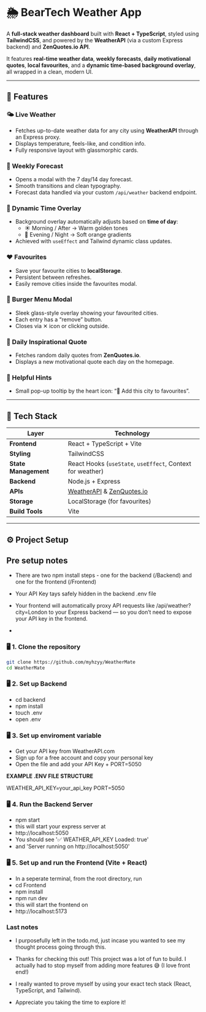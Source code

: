 # 🌦️ BearTech Weather App

A **full-stack weather dashboard** built with **React + TypeScript**, styled using **TailwindCSS**, and powered by the **WeatherAPI** (via a custom Express backend) and **ZenQuotes.io API**.

It features **real-time weather data**, **weekly forecasts**, **daily motivational quotes**, **local favourites**, and a **dynamic time-based background overlay**, all wrapped in a clean, modern UI.

---

## 🚀 Features

### 🌤️ Live Weather

- Fetches up-to-date weather data for any city using **WeatherAPI** through an Express proxy.
- Displays temperature, feels-like, and condition info.
- Fully responsive layout with glassmorphic cards.

### 📅 Weekly Forecast

- Opens a modal with the 7 day/14 day forecast.
- Smooth transitions and clean typography.
- Forecast data handled via your custom `/api/weather` backend endpoint.

### 🌇 Dynamic Time Overlay

- Background overlay automatically adjusts based on **time of day**:
  - ☀️ Morning / After → Warm golden tones
  - 🌆 Evening / Night → Soft orange gradients
- Achieved with `useEffect` and Tailwind dynamic class updates.

### ❤️ Favourites

- Save your favourite cities to **localStorage**.
- Persistent between refreshes.
- Easily remove cities inside the favourites modal.

### 🍔 Burger Menu Modal

- Sleek glass-style overlay showing your favourited cities.
- Each entry has a “remove” button.
- Closes via ✕ icon or clicking outside.

### 💬 Daily Inspirational Quote

- Fetches random daily quotes from **ZenQuotes.io**.
- Displays a new motivational quote each day on the homepage.

### 🧠 Helpful Hints

- Small pop-up tooltip by the heart icon: “💾 Add this city to favourites”.

---

## 🧰 Tech Stack

| Layer                | Technology                                                                        |
| -------------------- | --------------------------------------------------------------------------------- |
| **Frontend**         | React + TypeScript + Vite                                                         |
| **Styling**          | TailwindCSS                                                                       |
| **State Management** | React Hooks (`useState`, `useEffect`, Context for weather)                        |
| **Backend**          | Node.js + Express                                                                 |
| **APIs**             | [WeatherAPI](https://www.weatherapi.com/) & [ZenQuotes.io](https://zenquotes.io/) |
| **Storage**          | LocalStorage (for favourites)                                                     |
| **Build Tools**      | Vite                                                                              |

---

## ⚙️ Project Setup

## Pre setup notes

- There are two npm install steps - one for the backend (/Backend) and one for the frontend (/Frontend)

- Your API Key tays safely hidden in the backend .env file

- Your frontend will automatically proxy API requests like /api/weather?city=London to your Express backend — so you don’t need to expose your API key in the frontend.

-

### 🖥️ 1. Clone the repository

```bash
git clone https://github.com/myhzyy/WeatherMate
cd WeatherMate
```

### 🖥️ 2. Set up Backend

- cd backend
- npm install
- touch .env
- open .env

### 🖥️ 3. Set up enviroment variable

- Get your API key from WeatherAPI.com
- Sign up for a free account and copy your personal key
- Open the file and add your API Key + PORT=5050

**EXAMPLE .ENV FILE STRUCTURE**

WEATHER_API_KEY=your_api_key
PORT=5050

### 🖥️ 4. Run the Backend Server

- npm start
- this will start your express server at
- http://localhost:5050
- You should see '✅ WEATHER_API_KEY Loaded: true'
- and 'Server running on http://localhost:5050'

### 🖥️ 5. Set up and run the Frontend (Vite + React)

- In a seperate terminal, from the root directory, run
- cd Frontend
- npm install
- npm run dev
- this will start the frontend on
- http://localhost:5173

### Last notes

- I purposefully left in the todo.md, just incase you wanted to see my thought process going through this.

- Thanks for checking this out! This project was a lot of fun to build. I actually had to stop myself from adding more features 😅 (I love front end!)

- I really wanted to prove myself by using your exact tech stack (React, TypeScript, and Tailwind).

- Appreciate you taking the time to explore it!
